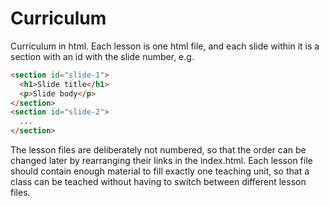 # Curriculum

Curriculum in html. Each lesson is one html file, and each slide
within it is a section with an id with the slide number, e.g.

```html
<section id="slide-1">
  <h1>Slide title</h1>
  <p>Slide body</p>
</section>
<section id="slide-2">
  ...
</section>
```

The lesson files are deliberately not numbered, so that the order can
be changed later by rearranging their links in the index.html. Each
lesson file should contain enough material to fill exactly one
teaching unit, so that a class can be teached without having to switch
between different lesson files.
